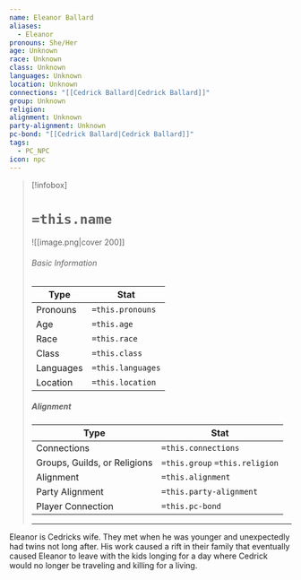 ```yaml
---
name: Eleanor Ballard
aliases:
  - Eleanor
pronouns: She/Her
age: Unknown
race: Unknown
class: Unknown
languages: Unknown
location: Unknown
connections: "[[Cedrick Ballard|Cedrick Ballard]]"
group: Unknown
religion: 
alignment: Unknown
party-alignment: Unknown
pc-bond: "[[Cedrick Ballard|Cedrick Ballard]]"
tags:
  - PC_NPC
icon: npc
---
```

> [!infobox]
> # `=this.name` 
> ![[image.png|cover 200]]
> ###### Basic Information
> | Type | Stat |
> | ---- | ---- |
> | Pronouns | `=this.pronouns` |
> | Age | `=this.age` |
> |  Race | `=this.race` |
> |  Class    | `=this.class`   |
> |  Languages | `=this.languages` |
> | Location | `=this.location` |
>
> ##### Alignment
> | Type | Stat |
> | ---- | ---- |
> | Connections| `=this.connections` |
> | Groups, Guilds, or Religions | `=this.group` `=this.religion`|
> | Alignment| `=this.alignment` |
> | Party Alignment| `=this.party-alignment` |
> | Player Connection| `=this.pc-bond` |
> ---

Eleanor is Cedricks wife. They met when he was younger and unexpectedly had twins not long after. His work caused a rift in their family that eventually caused Eleanor to leave with the kids longing for a day where Cedrick would no longer be traveling and killing for a living. 

